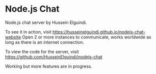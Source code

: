 # Node.js Chat
Node.js chat server by Hussein Elguindi.

To see it in action, visit https://husseinelguindi.github.io/nodejs-chat-website
Open 2 or more instances to communicate, works worldwide as long as there is an internet connection.

To view the code for the server, visit https://github.com/HusseinElguindi/nodejs-chat

Working but more features are in progress.
